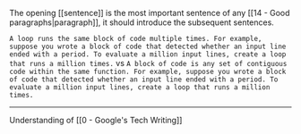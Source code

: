 The opening [[sentence]] is the most important sentence of any [[14 - Good paragraphs|paragraph]], it should introduce the subsequent sentences.

`A loop runs the same block of code multiple times. For example, suppose you wrote a block of code that detected whether an input line ended with a period. To evaluate a million input lines, create a loop that runs a million times.` vs `A block of code is any set of contiguous code within the same function. For example, suppose you wrote a block of code that detected whether an input line ended with a period. To evaluate a million input lines, create a loop that runs a million times.`

---

Understanding of [[0 - Google's Tech Writing]]
